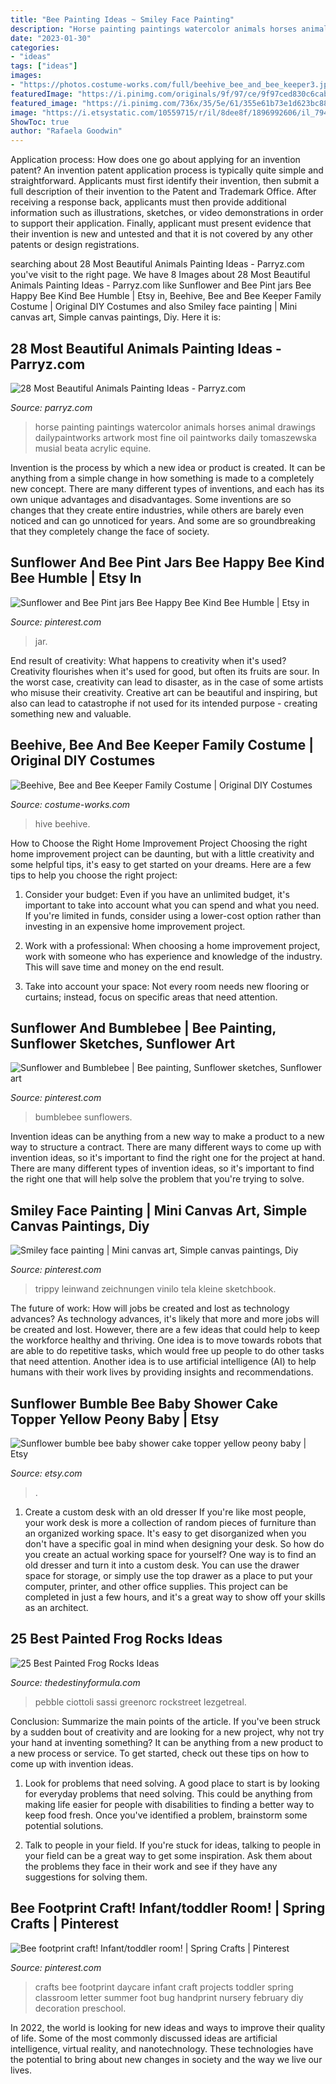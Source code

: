 ```yaml
---
title: "Bee Painting Ideas ~ Smiley Face Painting"
description: "Horse painting paintings watercolor animals horses animal drawings dailypaintworks artwork most fine oil paintworks daily tomaszewska musial beata acrylic equine"
date: "2023-01-30"
categories:
- "ideas"
tags: ["ideas"]
images:
- "https://photos.costume-works.com/full/beehive_bee_and_bee_keeper3.jpg"
featuredImage: "https://i.pinimg.com/originals/9f/97/ce/9f97ced830c6cabe41fb8061d8ec9ae6.jpg"
featured_image: "https://i.pinimg.com/736x/35/5e/61/355e61b73e1d623bc8854e018876605a.jpg"
image: "https://i.etsystatic.com/10559715/r/il/8dee8f/1896992606/il_794xN.1896992606_d1ua.jpg"
ShowToc: true
author: "Rafaela Goodwin"
---
```



Application process: How does one go about applying for an invention patent?
An invention patent application process is typically quite simple and straightforward. Applicants must first identify their invention, then submit a full description of their invention to the Patent and Trademark Office. After receiving a response back, applicants must then provide additional information such as illustrations, sketches, or video demonstrations in order to support their application. Finally, applicant must present evidence that their invention is new and untested and that it is not covered by any other patents or design registrations.

	

		
searching about 28 Most Beautiful Animals Painting Ideas - Parryz.com you've visit to the right page. We have 8 Images about 28 Most Beautiful Animals Painting Ideas - Parryz.com like Sunflower and Bee Pint jars Bee Happy Bee Kind Bee Humble | Etsy in, Beehive, Bee and Bee Keeper Family Costume | Original DIY Costumes and also Smiley face painting | Mini canvas art, Simple canvas paintings, Diy. Here it is:
		
    
## 28 Most Beautiful Animals Painting Ideas - Parryz.com

<img loading=lazy src="http://parryz.com/wp-content/uploads/2017/12/Best-Artist-Make-Horse-Painting-525x700.jpg" onerror="this.onerror=null;this.src='https://tse2.mm.bing.net/th?id=OIP.D-int2-UTg2bdefUsloSPQHaJ4&amp;pid=15.1';" alt="28 Most Beautiful Animals Painting Ideas - Parryz.com">

_Source: parryz.com_

>horse painting paintings watercolor animals horses animal drawings dailypaintworks artwork most fine oil paintworks daily tomaszewska musial beata acrylic equine. 

	

Invention is the process by which a new idea or product is created. It can be anything from a simple change in how something is made to a completely new concept. There are many different types of inventions, and each has its own unique advantages and disadvantages. Some inventions are so changes that they create entire industries, while others are barely even noticed and can go unnoticed for years. And some are so groundbreaking that they completely change the face of society.

    
## Sunflower And Bee Pint Jars Bee Happy Bee Kind Bee Humble | Etsy In

<img loading=lazy src="https://i.pinimg.com/originals/9f/97/ce/9f97ced830c6cabe41fb8061d8ec9ae6.jpg" onerror="this.onerror=null;this.src='https://tse3.mm.bing.net/th?id=OIP.CpANA2v9tdVnBzQvvjOkoAHaJ4&amp;pid=15.1';" alt="Sunflower and Bee Pint jars Bee Happy Bee Kind Bee Humble | Etsy in">

_Source: pinterest.com_

>jar. 

	

End result of creativity: What happens to creativity when it's used?
Creativity flourishes when it's used for good, but often its fruits are sour. In the worst case, creativity can lead to disaster, as in the case of some artists who misuse their creativity. Creative art can be beautiful and inspiring, but also can lead to catastrophe if not used for its intended purpose - creating something new and valuable.

    
## Beehive, Bee And Bee Keeper Family Costume | Original DIY Costumes

<img loading=lazy src="https://photos.costume-works.com/full/beehive_bee_and_bee_keeper3.jpg" onerror="this.onerror=null;this.src='https://tse2.mm.bing.net/th?id=OIP.NouLR56Nw55osSs2xthtRQHaJ3&amp;pid=15.1';" alt="Beehive, Bee and Bee Keeper Family Costume | Original DIY Costumes">

_Source: costume-works.com_

>hive beehive. 

	

How to Choose the Right Home Improvement Project
Choosing the right home improvement project can be daunting, but with a little creativity and some helpful tips, it's easy to get started on your dreams. Here are a few tips to help you choose the right project:
1. Consider your budget: Even if you have an unlimited budget, it's important to take into account what you can spend and what you need. If you're limited in funds, consider using a lower-cost option rather than investing in an expensive home improvement project.

2. Work with a professional: When choosing a home improvement project, work with someone who has experience and knowledge of the industry. This will save time and money on the end result.

3. Take into account your space: Not every room needs new flooring or curtains; instead, focus on specific areas that need attention.

    
## Sunflower And Bumblebee | Bee Painting, Sunflower Sketches, Sunflower Art

<img loading=lazy src="https://i.pinimg.com/736x/a1/c8/e0/a1c8e0736f7a3c4de53edd975f262718.jpg" onerror="this.onerror=null;this.src='https://tse2.mm.bing.net/th?id=OIP.momXp8vGp-ip_3xjT94dvAHaJ4&amp;pid=15.1';" alt="Sunflower and Bumblebee | Bee painting, Sunflower sketches, Sunflower art">

_Source: pinterest.com_

>bumblebee sunflowers. 

	

Invention ideas can be anything from a new way to make a product to a new way to structure a contract. There are many different ways to come up with invention ideas, so it's important to find the right one for the project at hand. There are many different types of invention ideas, so it's important to find the right one that will help solve the problem that you're trying to solve.

    
## Smiley Face Painting | Mini Canvas Art, Simple Canvas Paintings, Diy

<img loading=lazy src="https://i.pinimg.com/736x/35/5e/61/355e61b73e1d623bc8854e018876605a.jpg" onerror="this.onerror=null;this.src='https://tse2.mm.bing.net/th?id=OIP.CHm7XEU2QwwJ_W-hQrXIDQHaJ3&amp;pid=15.1';" alt="Smiley face painting | Mini canvas art, Simple canvas paintings, Diy">

_Source: pinterest.com_

>trippy leinwand zeichnungen vinilo tela kleine sketchbook. 

	

The future of work: How will jobs be created and lost as technology advances?
As technology advances, it's likely that more and more jobs will be created and lost. However, there are a few ideas that could help to keep the workforce healthy and thriving. One idea is to move towards robots that are able to do repetitive tasks, which would free up people to do other tasks that need attention. Another idea is to use artificial intelligence (AI) to help humans with their work lives by providing insights and recommendations.

    
## Sunflower Bumble Bee Baby Shower Cake Topper Yellow Peony Baby | Etsy

<img loading=lazy src="https://i.etsystatic.com/10559715/r/il/8dee8f/1896992606/il_794xN.1896992606_d1ua.jpg" onerror="this.onerror=null;this.src='https://tse3.mm.bing.net/th?id=OIP.ukX8SbfSQ7SUhK6iD7WUawHaJ4&amp;pid=15.1';" alt="Sunflower bumble bee baby shower cake topper yellow peony baby | Etsy">

_Source: etsy.com_

>. 

	

1. Create a custom desk with an old dresser
If you're like most people, your work desk is more a collection of random pieces of furniture than an organized working space. It's easy to get disorganized when you don't have a specific goal in mind when designing your desk. So how do you create an actual working space for yourself? One way is to find an old dresser and turn it into a custom desk. You can use the drawer space for storage, or simply use the top drawer as a place to put your computer, printer, and other office supplies. This project can be completed in just a few hours, and it's a great way to show off your skills as an architect.

    
## 25 Best Painted Frog Rocks Ideas

<img loading=lazy src="https://thedestinyformula.com/wp-content/uploads/2019/01/c1a5764f37c28d796849a59719af61ff.jpg" onerror="this.onerror=null;this.src='https://tse1.mm.bing.net/th?id=OIP.WaJDlrzCLnsPq0kcB_OU6gHaMi&amp;pid=15.1';" alt="25 Best Painted Frog Rocks Ideas">

_Source: thedestinyformula.com_

>pebble ciottoli sassi greenorc rockstreet lezgetreal. 

	

Conclusion: Summarize the main points of the article.
If you've been struck by a sudden bout of creativity and are looking for a new project, why not try your hand at inventing something? It can be anything from a new product to a new process or service. To get started, check out these tips on how to come up with invention ideas.
1. Look for problems that need solving. A good place to start is by looking for everyday problems that need solving. This could be anything from making life easier for people with disabilities to finding a better way to keep food fresh. Once you've identified a problem, brainstorm some potential solutions.

2. Talk to people in your field. If you're stuck for ideas, talking to people in your field can be a great way to get some inspiration. Ask them about the problems they face in their work and see if they have any suggestions for solving them.

    
## Bee Footprint Craft! Infant/toddler Room! | Spring Crafts | Pinterest

<img loading=lazy src="https://s-media-cache-ak0.pinimg.com/736x/b3/49/2e/b3492ed44dc1bc3ce383442664af7d3c.jpg" onerror="this.onerror=null;this.src='https://tse4.mm.bing.net/th?id=OIP.Se7vQwoWYFypdMpaLPSWNAHaJ4&amp;pid=15.1';" alt="Bee footprint craft! Infant/toddler room! | Spring Crafts | Pinterest">

_Source: pinterest.com_

>crafts bee footprint daycare infant craft projects toddler spring classroom letter summer foot bug handprint nursery february diy decoration preschool. 

	

In 2022, the world is looking for new ideas and ways to improve their quality of life. Some of the most commonly discussed ideas are artificial intelligence, virtual reality, and nanotechnology. These technologies have the potential to bring about new changes in society and the way we live our lives.

